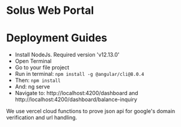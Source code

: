 # Solus Web Portal

# Deployment Guides

- Install NodeJs. Required version 'v12.13.0'
- Open Terminal
- Go to your file project
- Run in terminal: `npm install -g @angular/cli@8.0.4`
- Then: `npm install`
- And: ng serve
- Navigate to: http://localhost:4200/dashboard and http://localhost:4200/dashboard/balance-inquiry

We use vercel cloud functions to prove json api for google's domain verification and url handling.
